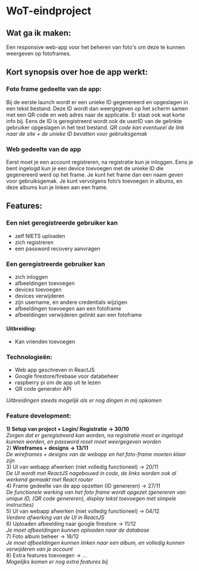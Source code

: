 # WoT-eindproject

## Wat ga ik maken:
Een responsive web-app voor het beheren van foto's om deze te kunnen weergeven op fotoframes.

## Kort synopsis over hoe de app werkt:
### Foto frame gedeelte van de app:
Bij de eerste launch wordt er een unieke ID gegenereerd en opgeslagen in een tekst bestand.
Deze ID wordt dan weergegeven op het scherm samen met een QR code en web adres naar de applicatie. Er staat ook wat korte info bij. Eens de ID is geregistreerd wordt ook de userID van de gelinkte gebruiker opgeslagen in het text bestand.
*QR code kan eventueel de link naar de site + de unieke ID bevatten voor gebruiksgemak*

### Web gedeelte van de app
Eerst moet je een account registreren, na registratie kun je inloggen. Eens je bent ingelogd kun je een device toevoegen met de unieke ID die gegenereerd werd op het frame. Je kunt het frame dan een naam geven voor gebruiksgemak. Je kunt vervolgens foto’s toevoegen in albums, en deze albums kun je linken aan een frame.


## Features:
 
### Een niet geregistreerde gebruiker kan
- zelf NIETS uploaden
- zich registreren
- een password recovery aanvragen
 
### Een geregistreerde gebruiker kan
- zich inloggen
- afbeeldingen toevoegen
- devices toevoegen
- devices verwijderen
- zijn username, en andere credentials wijzigen
- afbeeldingen toevoegen aan een fotoframe
- afbeeldingen verwijderen gelinkt aan een fotoframe
#### Uitbreiding:
- Kan vrienden toevoegen

 
### Technologieën:
- Web app geschreven in ReactJS
- Google firestore/firebase voor databeheer
- raspberry pi om de app uit te lezen
- QR code generator API
 
*Uitbreidingen steeds mogelijk als er nog dingen in mij opkomen*
 
### Feature development:
**1) Setup van project + Login/ Registratie -> 30/10**  
*Zorgen dat er geregistreerd kan worden, na registratie moet er ingelogd kunnen worden, en password reset moet weergegeven worden*  
2) **Wireframes + designs -> 13/11**  
*De wireframes + designs van de webapp en het foto-frame moeten klaar zijn*  
3) UI van webapp afwerken (niet volledig functioneel) -> 20/11  
*De UI wordt met ReactJS nagebouwd in code, de links worden ook al werkend gemaakt met React router*  
4) Frame gedeelte van de app opzetten (ID genereren) -> 27/11  
*De functionele werking van het foto frame wordt opgezet (genereren van unique ID, (QR code genereren), display tekst toevoegen met simpele instructies)*  
5) UI van webapp afwerken (niet volledig functioneel) -> 04/12  
*Verdere afwerking van de UI in ReactJS*  
6) Uploaden afbeelding naar google firestore -> 11/12  
*Je moet afbeeldingen kunnen oploaden naar de database*  
7) Foto album beheer -> 18/12  
*Je moet afbeeldingen kunnen linken naar een album, en volledig kunnen verwijderen van je account*  
8) Extra features toevoegen -> ...  
*Mogelijks komen er nog extra features bij*  
